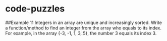 # code-puzzles
##Example 11
Integers in an array are unique and increasingly sorted. Write a function/method to find an integer from the array who equals to its index. For example, in the array {-3, -1, 1, 3, 5}, the number 3 equals its index 3.